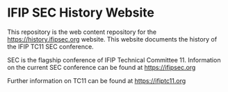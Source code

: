 # IFIP SEC History Website
This repository is the web content repository for the https://history.ifipsec.org website.
This website documents the history of the IFIP TC11 SEC conference.

SEC is the flagship conference of IFIP Technical Committee 11.
Information on the current SEC conference can be found at https://ifipsec.org

Further information on TC11 can be found at https://ifiptc11.org
